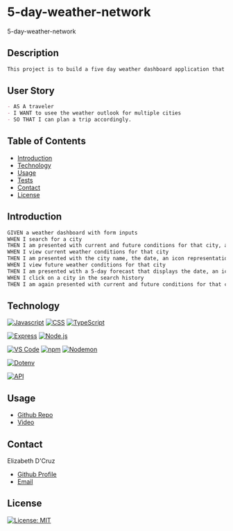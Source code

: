 # 5-day-weather-network
5-day-weather-network

## Description
```md
This project is to build a five day weather dashboard application that calls the OpenWeather API and renders data in the browser 
```
## User Story
```md
- AS A traveler
- I WANT to usee the weather outlook for multiple cities
- SO THAT I can plan a trip accordingly. 
```


## Table of Contents

- [Introduction](#introduction)
- [Technology](#technology)
- [Usage](#usage)
- [Tests](#tests)
- [Contact](#credits)
- [License](#license)

## Introduction
```md
GIVEN a weather dashboard with form inputs
WHEN I search for a city
THEN I am presented with current and future conditions for that city, and that city is added to the search history
WHEN I view current weather conditions for that city
THEN I am presented with the city name, the date, an icon representation of weather conditions, a description of the weather for the icon's `alt` tag, the temperature, the humidity, and the wind speed
WHEN I view future weather conditions for that city
THEN I am presented with a 5-day forecast that displays the date, an icon representation of weather conditions, the temperature, the wind speed, and the humidity
WHEN I click on a city in the search history
THEN I am again presented with current and future conditions for that city
```

## Technology
[![Javascript](https://img.shields.io/badge/Language-JavaScript-ff0000?style=plastic&logo=JavaScript&logoWidth=10)](https://javascript.info/)
[![CSS](https://img.shields.io/badge/Language-CSS-ff8000?style=plastic&logo=CSS3&logoWidth=10)](https://developer.mozilla.org/en-US/docs/Web/CSS)
[![TypeScript](https://img.shields.io/badge/Language-TypeScript-007ACC?style=plastic&logo=typescript&logoWidth=10)](https://www.typescriptlang.org/)

[![Express](https://img.shields.io/badge/Framework-Express-80ff00?style=plastic&logo=Express&logoWidth=10)](https://expressjs.com/)
[![Node.js](https://img.shields.io/badge/Framework-Node.js-ffff00?style=plastic&logo=Node.js&logoWidth=10)](https://nodejs.org/en/)

[![VS Code](https://img.shields.io/badge/IDE-VSCode-0000ff?style=plastic&logo=VisualStudioCode&logoWidth=10)](https://code.visualstudio.com/docs)
[![npm](https://img.shields.io/badge/Tool-npm-00ff00?style=plastic&logo=npm&logoWidth=10)](https://www.npmjs.com/)
[![Nodemon](https://img.shields.io/badge/DevDependency-Nodemon-d63031?style=plastic&logo=nodemon&logoWidth=10)](https://www.npmjs.com/package/nodemon)

[![Dotenv](https://img.shields.io/badge/Package-Dotenv-00b894?style=plastic&logo=npm&logoWidth=10)](https://www.npmjs.com/package/dotenv)

[![API](https://img.shields.io/badge/API-OpenWeatherMap-00BFFF?style=flat&logo=openweathermap)](https://openweathermap.org/api)


## Usage
- [Github Repo](https://github.com/dcruzel/5-day-weather-network)
- [Video](https://drive.google.com/file/d/1idjt0aR4dDSOCgFquhARCZmUR73iKCNm/view?usp=sharing)

## Contact

Elizabeth D'Cruz
- [Github Profile](https://github.com/dcruzel)
- [Email](Liz.c.dcruz@gmail.com)

## License

[![License: MIT](https://img.shields.io/badge/License-MIT-yellow.svg)](https://opensource.org/licenses/MIT)

